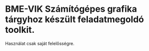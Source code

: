 # BME-VIK Számítógépes grafika tárgyhoz készült feladatmegoldó toolkit.
Használat csak saját felelősségre.

